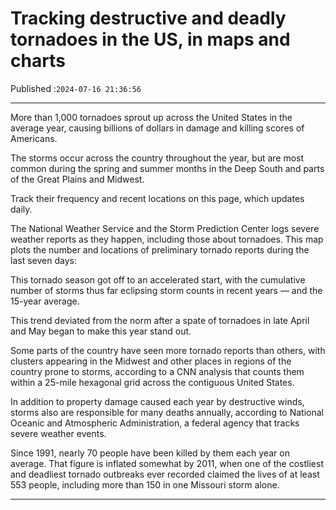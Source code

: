 # Tracking destructive and deadly tornadoes in the US, in maps and charts

Published :`2024-07-16 21:36:56`

---

More than 1,000 tornadoes sprout up across the United States in the average year, causing billions of dollars in damage and killing scores of Americans.

The storms occur across the country throughout the year, but are most common during the spring and summer months in the Deep South and parts of the Great Plains and Midwest.

Track their frequency and recent locations on this page, which updates daily.

The National Weather Service and the Storm Prediction Center logs severe weather reports as they happen, including those about tornadoes. This map plots the number and locations of preliminary tornado reports during the last seven days:

This tornado season got off to an accelerated start, with the cumulative number of storms thus far eclipsing storm counts in recent years — and the 15-year average.

This trend deviated from the norm after a spate of tornadoes in late April and May began to make this year stand out.

Some parts of the country have seen more tornado reports than others, with clusters appearing in the Midwest and other places in regions of the country prone to storms, according to a CNN analysis that counts them within a 25-mile hexagonal grid across the contiguous United States.

In addition to property damage caused each year by destructive winds, storms also are responsible for many deaths annually, according to National Oceanic and Atmospheric Administration, a federal agency that tracks severe weather events.

Since 1991, nearly 70 people have been killed by them each year on average. That figure is inflated somewhat by 2011, when one of the costliest and deadliest tornado outbreaks ever recorded claimed the lives of at least 553 people, including more than 150 in one Missouri storm alone.

---

